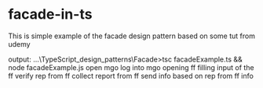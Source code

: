 # facade-in-ts
This is simple example of the facade design pattern based on some tut from udemy

output: 
...\TypeScript_design_patterns\Facade>tsc facadeExample.ts && node facadeExample.js
open mgo
log into mgo
opening ff
filling input of the ff
verify rep from ff
collect report from ff
send info based on rep from ff
info
